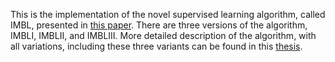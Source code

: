 This is the implementation of the novel supervised learning algorithm, called IMBL, presented in [this paper](https://drive.google.com/file/d/0B67Xra-_-K9UcmdfOHpFYVBQNDA/view?usp=sharing).  There are three versions of the algorithm, IMBLI, IMBLII, and IMBLIII.  More detailed description of the algorithm, with all variations, including these three variants can be found in this [thesis](https://drive.google.com/file/d/0B67Xra-_-K9Ucko2QWItbG9aQ2M/view?usp=sharing). 